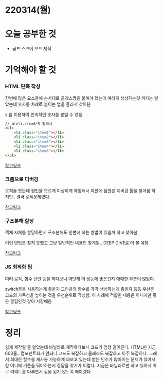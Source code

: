 # 220314(월)

# 오늘 공부한 것

- 골프 스코어 보드 제작

# 기억해야 할 것

### HTML 단축 작성

한번에 많은 요소들에 순서대로 클래스명을 붙여야 했는데 여러개 생성하는것 까지는 알았는데 숫자를 차례로 붙이는 법을 몰라서 찾아봄

`$` 을 이용하여 연속적인 숫자를 붙일 수 있음

```html
// ul>li.item$*5 입력시
<ul>
    <li class="item1"></li>
    <li class="item2"></li>
    <li class="item3"></li>
    <li class="item4"></li>
    <li class="item5"></li>
</ul>
```

[참고링크](https://gollumnima.github.io/posts/wecode4_2TIL_emmet)

### 크롬으로 디버깅

로직을 짯는데 원인을 모르게 이상하게 작동해서 이전에 잠깐본 디버깅 툴을 찾아봄
하지만.. 결국 로직문제였다..

[참고링크](https://ko.javascript.info/debugging-chrome)

### 구조분해 할당

객체 자체를 할당하면서 구조분해도 한번에 하는 방법이 있을까 하고 찾아봄

이런 방법은 찾지 못했고 그냥 일반적인 내용만 찾게됨.. DEEP DIVE로 더 볼 예정

[참고링크](https://ko.javascript.info/destructuring-assignment)

### JS 최적화 팁

여러 로직, 함수 선언 등을 하다보니 어떤게 더 성능에 좋은건지 애매한 부분이 많았다.

switch문을 사용하는게 좋을지 그만큼의 함수를 각각 생성하는게 좋을지 등등 우선은 코드의 가독성을 높이는 것을 우선순위로 작성함. 이 사례에 적합한 내용은 아니지만 좋은 꿀팁인것 같아 저장해둠

[참고링크](https://trustyoo86.github.io/javascript/2019/08/27/js-optimization.html)

# 정리

쉽게 제작할 줄 알았는데 바닐라로 제작하다보니 코드가 엄청 길어진다. HTML만 지금 600줄.. 컴포넌트화가 안되니 코드도 복잡하고 클래스도 복잡하고 아주 복잡하다. 그래서 최대한 함수를 재사용 가능하게 짜보고 있는데 받는 인수가 많아지는 문제가 있어서 참 어디에 기준을 둬야하는지 정답을 찾기가 어렵다. 
지금은 바닐라로만 하고 있어서 따로 리엑트를 다루면서 감을 잃지 않도록  해야겠다.
